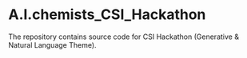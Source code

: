 # A.I.chemists_CSI_Hackathon
The repository contains source code for CSI Hackathon (Generative &amp; Natural Language Theme).
